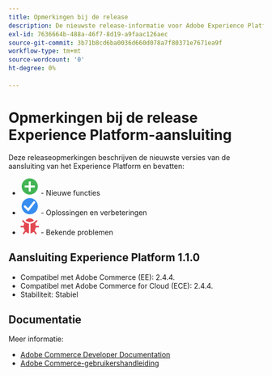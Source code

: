 ```yaml
---
title: Opmerkingen bij de release
description: De nieuwste release-informatie voor Adobe Experience Platform-connector vanuit Adobe Commerce.
exl-id: 7636664b-488a-46f7-8d19-a9faac126aec
source-git-commit: 3b71b8cd6ba0036d660d078a7f80371e7671ea9f
workflow-type: tm+mt
source-wordcount: '0'
ht-degree: 0%

---
```


# Opmerkingen bij de release Experience Platform-aansluiting

Deze releaseopmerkingen beschrijven de nieuwste versies van de aansluiting van het Experience Platform en bevatten:

* ![Nieuw](../assets/new.svg) - Nieuwe functies
* ![Repareren](../assets/fix.svg) - Oplossingen en verbeteringen
* ![Bug](../assets/bug.svg) - Bekende problemen

## Aansluiting Experience Platform 1.1.0

* Compatibel met Adobe Commerce (EE): 2.4.4.
* Compatibel met Adobe Commerce for Cloud (ECE): 2.4.4.
* Stabiliteit: Stabiel

## Documentatie

Meer informatie:

* [Adobe Commerce Developer Documentation](https://devdocs.magento.com/)
* [Adobe Commerce-gebruikershandleiding](https://docs.magento.com/user-guide/)
